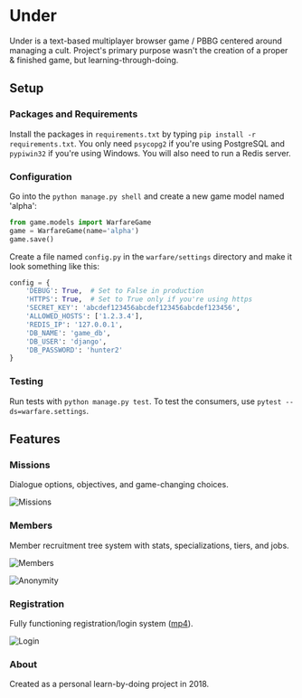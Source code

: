 # Under

Under is a text-based multiplayer browser game / PBBG centered around managing a cult. Project's primary purpose wasn't the creation of a proper & finished game, but learning-through-doing.

## Setup

### Packages and Requirements

Install the packages in `requirements.txt` by typing `pip install -r requirements.txt`. 
You only need `psycopg2` if you're using PostgreSQL and `pypiwin32` if you're using Windows.
You will also need to run a Redis server.

### Configuration

Go into the `python manage.py shell` and create a new game model named 'alpha':
```python
from game.models import WarfareGame
game = WarfareGame(name='alpha')
game.save()
```
Create a file named `config.py` in the `warfare/settings` directory and make it look something like this:
```python
config = {
    'DEBUG': True,  # Set to False in production
    'HTTPS': True,  # Set to True only if you're using https
    'SECRET_KEY': 'abcdef123456abcdef123456abcdef123456',
    'ALLOWED_HOSTS': ['1.2.3.4'],
    'REDIS_IP': '127.0.0.1',
    'DB_NAME': 'game_db',
    'DB_USER': 'django',
    'DB_PASSWORD': 'hunter2'
}
```

### Testing

Run tests with `python manage.py test`. To test the consumers, use `pytest --ds=warfare.settings`.

## Features

### Missions

Dialogue options, objectives, and game-changing choices.

![Missions](https://i.imgur.com/XG8y2LQ.png)

### Members

Member recruitment tree system with stats, specializations, tiers, and jobs.

![Members](https://i.imgur.com/9XaKHMW.png)

![Anonymity](https://i.imgur.com/gHUIExy.png)

### Registration

Fully functioning registration/login system ([mp4](https://i.imgur.com/semSmyj.mp4)).

![Login](https://i.imgur.com/ZkejRfK.png)

### About

Created as a personal learn-by-doing project in 2018.
